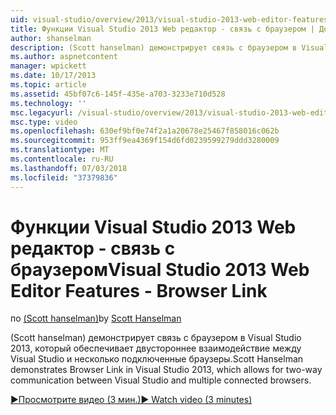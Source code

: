 ```yaml
---
uid: visual-studio/overview/2013/visual-studio-2013-web-editor-features-browser-link
title: Функции Visual Studio 2013 Web редактор - связь с браузером | Документация Майкрософт
author: shanselman
description: (Scott hanselman) демонстрирует связь с браузером в Visual Studio 2013, который обеспечивает двустороннее взаимодействие между Visual Studio и несколько подключенные браузеры...
ms.author: aspnetcontent
manager: wpickett
ms.date: 10/17/2013
ms.topic: article
ms.assetid: 45bf07c6-145f-435e-a703-3233e710d528
ms.technology: ''
msc.legacyurl: /visual-studio/overview/2013/visual-studio-2013-web-editor-features-browser-link
msc.type: video
ms.openlocfilehash: 630ef9bf0e74f2a1a20678e25467f858016c062b
ms.sourcegitcommit: 953ff9ea4369f154d6fd0239599279ddd3280009
ms.translationtype: MT
ms.contentlocale: ru-RU
ms.lasthandoff: 07/03/2018
ms.locfileid: "37379836"
---
```

<a name="visual-studio-2013-web-editor-features---browser-link"></a><span data-ttu-id="f62ad-103">Функции Visual Studio 2013 Web редактор - связь с браузером</span><span class="sxs-lookup"><span data-stu-id="f62ad-103">Visual Studio 2013 Web Editor Features - Browser Link</span></span>
====================
<span data-ttu-id="f62ad-104">по [(Scott hanselman)](https://github.com/shanselman)</span><span class="sxs-lookup"><span data-stu-id="f62ad-104">by [Scott Hanselman](https://github.com/shanselman)</span></span>

<span data-ttu-id="f62ad-105">(Scott hanselman) демонстрирует связь с браузером в Visual Studio 2013, который обеспечивает двустороннее взаимодействие между Visual Studio и несколько подключенные браузеры.</span><span class="sxs-lookup"><span data-stu-id="f62ad-105">Scott Hanselman demonstrates Browser Link in Visual Studio 2013, which allows for two-way communication between Visual Studio and multiple connected browsers.</span></span>

[<span data-ttu-id="f62ad-106">&#9654;Просмотрите видео (3 мин.)</span><span class="sxs-lookup"><span data-stu-id="f62ad-106">&#9654; Watch video (3 minutes)</span></span>](https://channel9.msdn.com/Blogs/ASP-NET-Site-Videos/visual-studio-2013-web-editor-features-browser-link)
